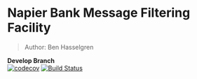 # Napier Bank Message Filtering Facility
> Author: Ben Hasselgren

**Develop Branch**<br>
[![codecov](https://codecov.io/gh/benhasselgren/napier-bank-message-filtering-service/branch/develop/graph/badge.svg?token=VFAX1JMEFP)](https://codecov.io/gh/benhasselgren/napier-bank-message-filtering-service)
[![Build Status](https://travis-ci.com/benhasselgren/napier-bank-message-filtering-service.svg?token=62RxeqxorKqzLp97iM4s&branch=develop)](https://travis-ci.com/benhasselgren/napier-bank-message-filtering-service)
